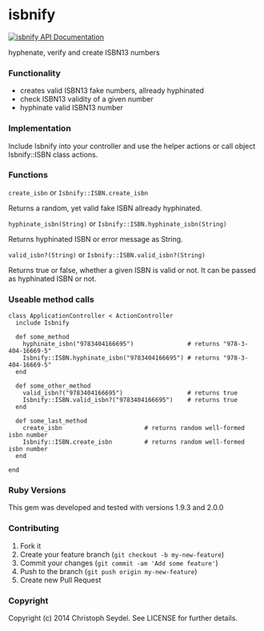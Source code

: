 isbnify
=======

[![isbnify API Documentation](https://www.omniref.com/ruby/gems/isbnify.png)](https://www.omniref.com/ruby/gems/isbnify)

hyphenate, verify and create ISBN13 numbers

### Functionality
* creates valid ISBN13 fake numbers, allready hyphinated
* check ISBN13 validity of a given number
* hyphinate valid ISBN13 number


### Implementation
Include Isbnify into your controller and use the helper actions or call object Isbnify::ISBN class actions.


### Functions

``create_isbn`` or ``Isbnify::ISBN.create_isbn``

Returns a random, yet valid fake ISBN allready hyphinated.

``hyphinate_isbn(String)`` or ``Isbnify::ISBN.hyphinate_isbn(String)``

Returns hyphinated ISBN or error message as String.

``valid_isbn?(String)`` or ``Isbnify::ISBN.valid_isbn?(String)``

Returns true or false, whether a given ISBN is valid or not. It can be passed as hyphinated ISBN or not.


### Useable method calls

```
class ApplicationController < ActionController
  include Isbnify

  def some_method
    hyphinate_isbn("9783404166695")               # returns "978-3-404-16669-5"
    Isbnify::ISBN.hyphinate_isbn("9783404166695") # returns "978-3-404-16669-5"
  end

  def some_other_method
    valid_isbn?("9783404166695")                  # returns true
    Isbnify::ISBN.valid_isbn?("9783404166695")    # returns true
  end

  def some_last_method
    create_isbn                       # returns random well-formed isbn number
    Isbnify::ISBN.create_isbn         # returns random well-formed isbn number
  end

end
```

### Ruby Versions

This gem was developed and tested with versions 1.9.3 and 2.0.0

### Contributing

1. Fork it
2. Create your feature branch (`git checkout -b my-new-feature`)
3. Commit your changes (`git commit -am 'Add some feature'`)
4. Push to the branch (`git push origin my-new-feature`)
5. Create new Pull Request

### Copyright

Copyright (c) 2014 Christoph Seydel. See LICENSE for further details.